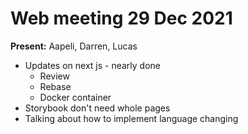 # Web meeting 29 Dec 2021

**Present:** Aapeli, Darren, Lucas

- Updates on next js - nearly done
  - Review
  - Rebase
  - Docker container
- Storybook don't need whole pages
- Talking about how to implement language changing
